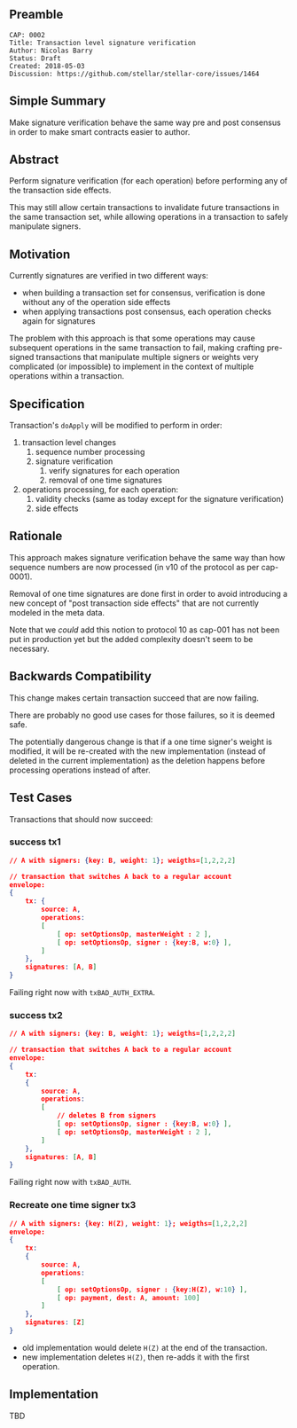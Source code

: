 ## Preamble

```
CAP: 0002
Title: Transaction level signature verification 
Author: Nicolas Barry
Status: Draft
Created: 2018-05-03
Discussion: https://github.com/stellar/stellar-core/issues/1464
```

## Simple Summary
Make signature verification behave the same way pre and post consensus
 in order to make smart contracts easier to author.

## Abstract

Perform signature verification (for each operation) before performing
any of the transaction side effects.

This may still allow certain transactions to invalidate future transactions
in the same transaction set, while allowing operations in a transaction to
safely manipulate signers.

## Motivation

Currently signatures are verified in two different ways:
* when building a transaction set for consensus, verification is done without
any of the operation side effects
* when applying transactions post consensus, each operation checks again for
signatures

The problem with this approach is that some operations may cause subsequent
operations in the same transaction to fail, making crafting pre-signed
transactions that manipulate multiple signers or weights very complicated
(or impossible) to implement in the context of multiple operations within
a transaction.

## Specification

Transaction's `doApply` will be modified to perform in order:
1. transaction level changes
    1. sequence number processing
    2. signature verification
        1. verify signatures for each operation
        2. removal of one time signatures
2. operations processing, for each operation: 
    1. validity checks (same as today except for the signature verification)
    2. side effects

## Rationale

This approach makes signature verification behave the same way than how sequence
numbers are now processed (in v10 of the protocol as per cap-0001).

Removal of one time signatures are done first in order to avoid introducing a
new concept of "post transaction side effects" that are not currently modeled
in the meta data.

Note that we *could* add this notion to protocol 10 as cap-001 has not been put
in production yet but the added complexity doesn't seem to be necessary.

## Backwards Compatibility

This change makes certain transaction succeed that are now failing.

There are probably no good use cases for those failures, so it is deemed safe.

The potentially dangerous change is that if a one time signer's weight is
modified, it will be re-created with the new implementation (instead of
deleted in the current implementation) as the deletion happens before
processing operations instead of after.

## Test Cases
Transactions that should now succeed:

### success tx1
```json
// A with signers: {key: B, weight: 1}; weigths=[1,2,2,2]

// transaction that switches A back to a regular account
envelope:
{
    tx: {
        source: A,
        operations:
        [
            [ op: setOptionsOp, masterWeight : 2 ],
            [ op: setOptionsOp, signer : {key:B, w:0} ],
        ]
    },
    signatures: [A, B]
}
```
Failing right now with `txBAD_AUTH_EXTRA`.

### success tx2
```json
// A with signers: {key: B, weight: 1}; weigths=[1,2,2,2]

// transaction that switches A back to a regular account
envelope:
{
    tx:
    {
        source: A,
        operations:
        [
            // deletes B from signers
            [ op: setOptionsOp, signer : {key:B, w:0} ],
            [ op: setOptionsOp, masterWeight : 2 ],
        ]
    },
    signatures: [A, B]
}
```

Failing right now with `txBAD_AUTH`.

### Recreate one time signer tx3
```json
// A with signers: {key: H(Z), weight: 1}; weigths=[1,2,2,2]
envelope:
{
    tx:
    {
        source: A,
        operations:
        [
            [ op: setOptionsOp, signer : {key:H(Z), w:10} ],
            [ op: payment, dest: A, amount: 100]
        ]
    },
    signatures: [Z]
}
```

* old implementation would delete `H(Z)` at the end of the transaction.
* new implementation deletes `H(Z)`, then re-adds it with the first operation.

## Implementation

TBD
